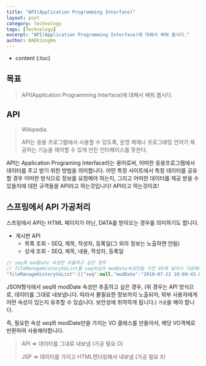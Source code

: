 ```yaml
---
title: "API(Application Programming Interface)"
layout: post
category: Technology
tags: [Technology]
excerpt: "API(Application Programming Interface)에 대해서 배워 봅시다."
author: BAEKJungHo
---
```


* content
{:toc}

## 목표

  > API(Application Programming Interface)에 대해서 배워 봅시다.

## API

  > Wikipedia
  >
  > API는 응용 프로그램에서 사용할 수 있도록, 운영 체제나 프로그래밍 언어가 제공하는 기능을 제어할 수 있게 만든 인터페이스를 뜻한다.

  API는 Application Programing Interface라는 용어로써, 어떠한 응용프로그램에서 데이터를 주고 받기 위한 방법을 의미합니다. 어떤 특정 사이트에서 특정 데이터를 공유할 경우 어떠한 방식으로 정보를 요청해야 하는지, 그리고 어떠한 데이터를 제공 받을 수 있을지에 대한 규격들을 API라고 하는것입니다! API라고 하는것이죠!

## 스프링에서 API 가공처리

  스프링에서 API는 HTML 페이지가 아닌, DATA를 받아오는 경우를 의미하기도 합니다.

  - 게시판 API
    - 목록 조회
		  - SEQ, 제목, 작성자, 등록일(그 외의 정보는 노출하면 안됨)
    - 상세 조회
		  - SEQ, 제목, 내용, 작성자, 등록일

  ```java
  // seq와 modDate 속성만 추출하고 싶은 경우
  // fileManageHistoryVoList를 seq속성과 modDate속성만을 가진 VO에 넣어서 가공해야함
  "fileManageHistoryVoList":[{"seq":null,"modDate":"2019-07-22 10:09:43.0", "writer":"JACK", "title":"tree"}]}
  ```

  JSON형식에서 seq와 modDate 속성만 추출하고 싶은 경우, (위 경우는 API 방식으로, 데이터를 그대로 내보냅니다. 따라서 불필요한 정보까지 노출되어, 외부 사용자에게 어떤 속성이 있는지 유추할 수 있습니다. 보안성에 취약하게 됩니다.) `가공`을 해야 합니다.

  즉, 필요한 속성 seq와 modDate만을 가지는 VO 클래스를 만들어서, 해당 VO객체로 반환하여 사용해야합니다.

  > API => 데이터를 그대로 내보냄 (가공 필요 O)
  >
  > JSP => 데이터를 가지고 HTML랜더링해서 내보냄 (가공 필요 X)
